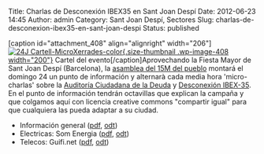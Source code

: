 Title: Charlas de Desconexión IBEX35 en Sant Joan Despí
Date: 2012-06-23 14:45
Author: admin
Category: Sant Joan Despí, Sectores
Slug: charlas-de-desconexion-ibex35-en-sant-joan-despi
Status: published

\[caption id="attachment\_408" align="alignright" width="206"\][![](http://desconexionibex35.org/blog/wp-content/uploads/2012/06/24J-Cartell-MicroXerrades-color.png "24J Cartell-MicroXerrades-color"){.size-thumbnail .wp-image-408 width="200"}](http://desconexionibex35.org/blog/2012/06/23/charlas-de-desconexion-ibex35-en-sant-joan-despi/24j-cartell-microxerrades-color/) Cartel del evento\[/caption\]Aprovechando la Fiesta Mayor de Sant Joan Despí (Barcelona), la [asamblea del 15M del pueblo](http://acampadadespi.org) montará el domingo 24 un punto de información y alternarà cada media hora 'micro-charlas' sobre la [Auditoría Ciudadana de la Deuda](http://auditoria15m.org) y [Desconexión IBEX-35](http://desconexionibex35.org). En el punto de información tendrán octavillas que explican la campaña y que colgamos aquí con licencia creative commons "compartir igual" para que cualquiera las pueda adaptar a su ciudad.

-   Información general ([pdf](http://desconexionibex35.org/desconexionibex35-octaveta-general.pdf), [odt](http://desconexionibex35.org/desconexionibex35-octaveta-general.odf))
-   Electricas: Som Energia ([pdf](http://desconexionibex35.org/desconexionibex35-octaveta-somenergia.pdf), [odt](http://desconexionibex35.org/desconexionibex35-octaveta-somenergia.odf))
-   Telecos: Guifi.net ([pdf](http://desconexionibex35.org/desconexionibex35-octaveta-guifinet.pdf), [odt](http://desconexionibex35.org/desconexionibex35-octaveta-guifinet.odf))
